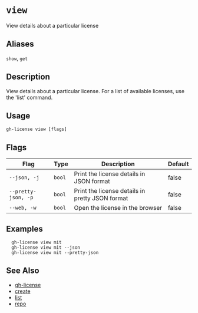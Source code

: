 # `view`

View details about a particular license

## Aliases

`show`, `get`

## Description

View details about a particular license. For a list of available licenses, use the 'list' command.

## Usage

```
gh-license view [flags]
```

## Flags

| Flag | Type | Description | Default |
| --- | --- | --- | --- |
| `--json, -j` | `bool` | Print the license details in JSON format | false
| `--pretty-json, -p` | `bool` | Print the license details in pretty JSON format | false
| `--web, -w` | `bool` | Open the license in the browser | false

## Examples

```
  gh-license view mit
  gh-license view mit --json
  gh-license view mit --pretty-json

```

## See Also

- [gh-license](./gh-license.md)
- [create](./create.md)
- [list](./list.md)
- [repo](./repo.md)
